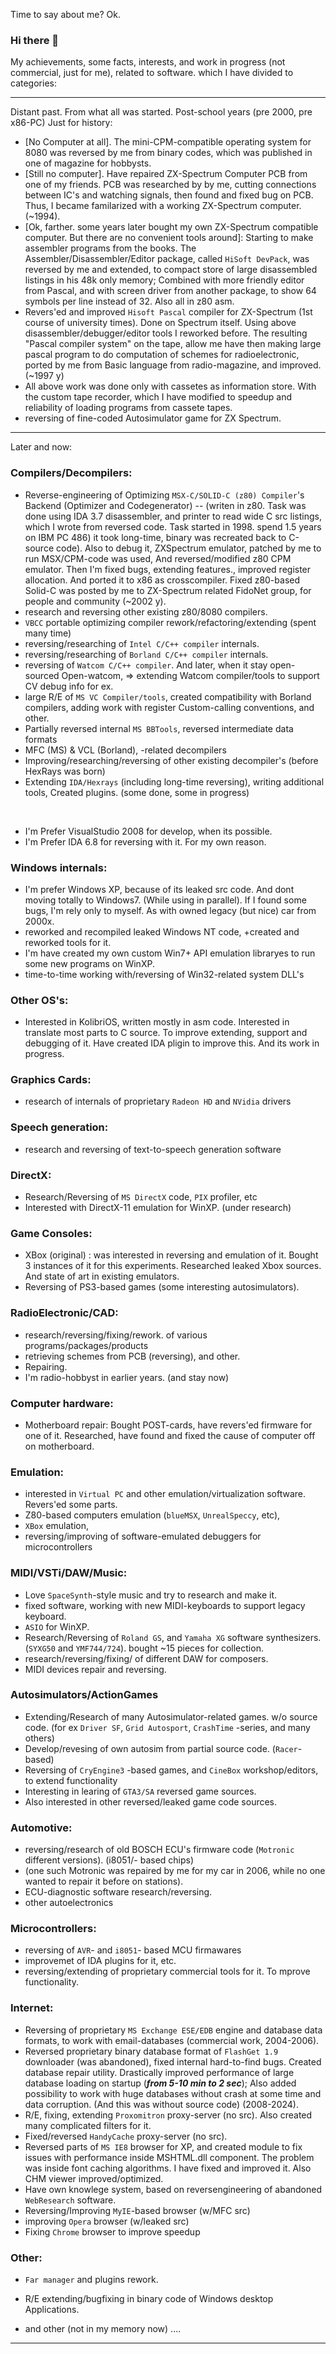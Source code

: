 Time to say about me? Ok.
### Hi there 👋

My achievements, some facts, interests, and work in progress (not commercial, just for me), related to software. which I have divided to categories:
<hr>

Distant past. From what all was started. Post-school years (pre 2000, pre x86-PC) Just for history:
- [No Computer at all]. The mini-CPM-compatible operating system for 8080 was reversed by me from binary codes, which was published in one of magazine for hobbysts.
- [Still no computer]. Have repaired ZX-Spectrum Computer PCB from one of my friends. PCB was researched by by me, cutting connections between IC's and watching signals, then found and fixed bug on PCB. Thus, I became familarized with a working ZX-Spectrum computer. (~1994).
- [Ok, farther. some years later bought my own ZX-Spectrum compatible computer. But there are no convenient tools around]: Starting to make assembler programs from the books. The Assembler/Disassembler/Editor package, called `HiSoft DevPack`, was reversed by me and extended, to compact store of large disassembled listings in his 48k only memory; Combined with more friendly editor from Pascal, and with screen driver from another package, to show 64 symbols per line instead of 32. Also all in z80 asm. 
- Revers'ed and improved `Hisoft Pascal` compiler for ZX-Spectrum (1st course of university times). Done on Spectrum itself. Using above disassembler/debugger/editor tools I reworked before. The resulting "Pascal compiler system" on the tape, allow me have then making large pascal program to do computation of schemes for radioelectronic, ported by me from Basic language from radio-magazine, and improved.  (~1997 y)
- All above work was done only with cassetes as information store. With the custom tape recorder, which I have modified to speedup and reliability of loading programs from cassete tapes.
- reversing of fine-coded Autosimulator game for ZX Spectrum.

<hr>

Later and now:
### Compilers/Decompilers:
- Reverse-engineering of Optimizing `MSX-C/SOLID-C (z80) Compiler`'s Backend (Optimizer and Codegenerator) -- (writen in z80. Task was done using IDA 3.7 disassembler, and printer to read wide C src listings, which I wrote from reversed code. Task started in 1998. spend 1.5 years on IBM PC 486) it took long-time, binary was recreated back to C-source code). Also to debug it, ZXSpectrum emulator, patched by me to run MSX/CPM-code was used, And reversed/modified z80 CPM emulator. Then I'm fixed bugs, extending features., improved register allocation. And ported it to x86 as crosscompiler. Fixed z80-based Solid-C was posted by me to ZX-Spectrum related FidoNet group, for people and community (~2002 y).
- research and reversing other existing z80/8080 compilers.
- `VBCC` portable optimizing compiler rework/refactoring/extending (spent many time)
- reversing/researching of `Intel C/C++ compiler` internals.
- reversing/researching of `Borland C/C++ compiler` internals.
- reversing of `Watcom C/C++ compiler`. And later, when it stay open-sourced Open-watcom, => extending Watcom compiler/tools to support CV debug info for ex.
- large R/E of `MS VC Compiler/tools`, created compatibility with Borland compilers, adding work with register Custom-calling conventions, and other.
- Partially reversed internal `MS BBTools`, reversed intermediate data formats
- MFC (MS) & VCL (Borland), -related decompilers
- Improving/researching/reversing of other existing decompiler's (before HexRays was born)
- Extending `IDA/Hexrays` (including long-time reversing), writing additional tools, Created plugins. (some done, some in progress)
<br>

- I'm Prefer VisualStudio 2008 for develop, when its possible.
- I'm Prefer IDA 6.8 for reversing with it. For my own reason.

### Windows internals:
- I'm prefer Windows XP, because of its leaked src code. And dont moving totally to Windows7. (While using in parallel). If I found some bugs, I'm rely only to myself. As with owned legacy (but nice) car from 2000x.
- reworked and recompiled leaked Windows NT code, +created and reworked tools for it.
- I'm have created my own custom Win7+ API emulation libraryes to run some new programs on WinXP.
- time-to-time working with/reversing of Win32-related system DLL's 

### Other OS's:
- Interested in KolibriOS, written mostly in asm code. Interested in translate most parts to C source. To improve extending, support and debugging of it. Have created IDA pligin to improve this. And its work in progress.

### Graphics Cards:
- research of internals of proprietary `Radeon HD` and `NVidia` drivers

### Speech generation:
- research and reversing of text-to-speech generation software

### DirectX:
- Research/Reversing of `MS DirectX` code, `PIX` profiler, etc
- Interested with DirectX-11 emulation for WinXP. (under research)

### Game Consoles:
- XBox (original) : was interested in reversing and emulation of it. Bought 3 instances of it for this experiments. Researched leaked Xbox sources. And state of art in existing emulators.
- Reversing of PS3-based games (some interesting autosimulators).

### RadioElectronic/CAD:
- research/reversing/fixing/rework. of various programs/packages/products
- retrieving schemes from PCB (reversing), and other.
- Repairing.
- I'm radio-hobbyst in earlier years. (and stay now)

### Computer hardware:
- Motherboard repair: Bought POST-cards, have revers'ed firmware for one of it. Researched, have found and fixed the cause of computer off on motherboard.

### Emulation:
- interested in `Virtual PC` and other emulation/virtualization software. Revers'ed some parts.
- Z80-based computers emulation (`blueMSX`, `UnrealSpeccy`, etc),
- `XBox` emulation,
- reversing/improving of software-emulated debuggers for microcontrollers

### MIDI/VSTi/DAW/Music:
- Love `SpaceSynth`-style music and try to research and make it.
- fixed software, working with new MIDI-keyboards to support legacy keyboard.
- `ASIO` for WinXP.
- Research/Reversing of `Roland GS`, and `Yamaha XG` software synthesizers. (`SYXG50` and `YMF744/724`). bought ~15 pieces for collection.
- research/reversing/fixing/ of different DAW for composers.
- MIDI devices repair and reversing.

### Autosimulators/ActionGames
- Extending/Research of many Autosimulator-related games. w/o source code. (for ex `Driver SF`, `Grid Autosport`, `CrashTime` -series, and many others)
- Develop/revesing of own autosim from partial source code. (`Racer`-based)
- Reversing of `CryEngine3` -based games, and `CineBox` workshop/editors, to extend functionality
- Interesting in learing of `GTA3/SA` reversed game sources.
- Also interested in other reversed/leaked game code sources.

### Automotive:
- reversing/research of old BOSCH ECU's firmware code (`Motronic` different versions). (i8051/- based chips)
- (one such Motronic was repaired by me for my car in 2006, while no one wanted to repair it before on stations).
- ECU-diagnostic software research/reversing.
- other autoelectronics
 
### Microcontrollers:
- reversing of `AVR`- and `i8051`- based MCU firmawares
- improvemet of IDA plugins for it, etc.
- reversing/extending of proprietary commercial tools for it. To mprove functionality.

### Internet:
- Reversing of proprietary `MS Exchange ESE/EDB` engine and database data formats, to work with email-databases (commercial work, 2004-2006).
- Reversed proprietary binary database format of `FlashGet 1.9` downloader (was abandoned), fixed internal hard-to-find bugs. Created database repair utility. Drastically improved performance of large database loading on startup (**_from 5-10 min to 2 sec_**); Also added possibility to work with huge databases without crash at some time and data corruption. (And this was without source code) (2008-2024).
- R/E, fixing, extending `Proxomitron` proxy-server (no src). Also created many complicated filters for it.
- Fixed/reversed `HandyCache` proxy-server (no src).
- Reversed parts of `MS IE8` browser for XP, and created module to fix issues with performance inside MSHTML.dll component. The problem was inside font caching algorithms. I have fixed and improved it. Also CHM viewer improved/optimized.
- Have own knowlege system, based on reversengineering of abandoned `WebResearch` software.
- Reversing/Improving `MyIE`-based browser (w/MFC src)
- improving `Opera` browser (w/leaked src)
- Fixing `Chrome` browser to improve speedup

### Other:
- `Far manager` and plugins rework.
- R/E extending/bugfixing in binary code of Windows desktop Applications.

- and other (not in my memory now) ....
<hr>


